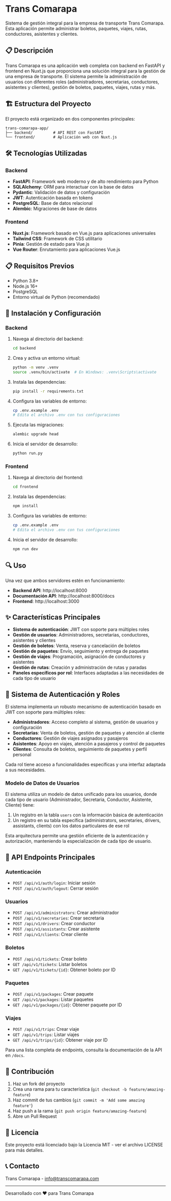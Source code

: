 # Trans Comarapa

Sistema de gestión integral para la empresa de transporte Trans Comarapa. Esta aplicación permite administrar boletos, paquetes, viajes, rutas, conductores, asistentes y clientes.

## 📋 Descripción

Trans Comarapa es una aplicación web completa con backend en FastAPI y frontend en Nuxt.js que proporciona una solución integral para la gestión de una empresa de transporte. El sistema permite la administración de usuarios con diferentes roles (administradores, secretarias, conductores, asistentes y clientes), gestión de boletos, paquetes, viajes, rutas y más.

## 🏗️ Estructura del Proyecto

El proyecto está organizado en dos componentes principales:

```
trans-comarapa-app/
├── backend/         # API REST con FastAPI
└── frontend/        # Aplicación web con Nuxt.js
```

## 🛠️ Tecnologías Utilizadas

### Backend
- **FastAPI**: Framework web moderno y de alto rendimiento para Python
- **SQLAlchemy**: ORM para interactuar con la base de datos
- **Pydantic**: Validación de datos y configuración
- **JWT**: Autenticación basada en tokens
- **PostgreSQL**: Base de datos relacional
- **Alembic**: Migraciones de base de datos

### Frontend
- **Nuxt.js**: Framework basado en Vue.js para aplicaciones universales
- **Tailwind CSS**: Framework de CSS utilitario
- **Pinia**: Gestión de estado para Vue.js
- **Vue Router**: Enrutamiento para aplicaciones Vue.js

## 📋 Requisitos Previos

- Python 3.8+
- Node.js 16+
- PostgreSQL
- Entorno virtual de Python (recomendado)

## 🚀 Instalación y Configuración

### Backend

1. Navega al directorio del backend:
   ```bash
   cd backend
   ```

2. Crea y activa un entorno virtual:
   ```bash
   python -m venv .venv
   source .venv/bin/activate  # En Windows: .venv\Scripts\activate
   ```

3. Instala las dependencias:
   ```bash
   pip install -r requirements.txt
   ```

4. Configura las variables de entorno:
   ```bash
   cp .env.example .env
   # Edita el archivo .env con tus configuraciones
   ```

5. Ejecuta las migraciones:
   ```bash
   alembic upgrade head
   ```

6. Inicia el servidor de desarrollo:
   ```bash
   python run.py
   ```

### Frontend

1. Navega al directorio del frontend:
   ```bash
   cd frontend
   ```

2. Instala las dependencias:
   ```bash
   npm install
   ```

3. Configura las variables de entorno:
   ```bash
   cp .env.example .env
   # Edita el archivo .env con tus configuraciones
   ```

4. Inicia el servidor de desarrollo:
   ```bash
   npm run dev
   ```

## 🔍 Uso

Una vez que ambos servidores estén en funcionamiento:

- **Backend API**: http://localhost:8000
- **Documentación API**: http://localhost:8000/docs
- **Frontend**: http://localhost:3000

## ✨ Características Principales

- **Sistema de autenticación**: JWT con soporte para múltiples roles
- **Gestión de usuarios**: Administradores, secretarias, conductores, asistentes y clientes
- **Gestión de boletos**: Venta, reserva y cancelación de boletos
- **Gestión de paquetes**: Envío, seguimiento y entrega de paquetes
- **Gestión de viajes**: Programación, asignación de conductores y asistentes
- **Gestión de rutas**: Creación y administración de rutas y paradas
- **Paneles específicos por rol**: Interfaces adaptadas a las necesidades de cada tipo de usuario

## 🔐 Sistema de Autenticación y Roles

El sistema implementa un robusto mecanismo de autenticación basado en JWT con soporte para múltiples roles:

- **Administradores**: Acceso completo al sistema, gestión de usuarios y configuración
- **Secretarias**: Venta de boletos, gestión de paquetes y atención al cliente
- **Conductores**: Gestión de viajes asignados y pasajeros
- **Asistentes**: Apoyo en viajes, atención a pasajeros y control de paquetes
- **Clientes**: Consulta de boletos, seguimiento de paquetes y perfil personal

Cada rol tiene acceso a funcionalidades específicas y una interfaz adaptada a sus necesidades.

### Modelo de Datos de Usuarios

El sistema utiliza un modelo de datos unificado para los usuarios, donde cada tipo de usuario (Administrador, Secretaria, Conductor, Asistente, Cliente) tiene:

1. Un registro en la tabla `users` con la información básica de autenticación
2. Un registro en su tabla específica (administrators, secretaries, drivers, assistants, clients) con los datos particulares de ese rol

Esta arquitectura permite una gestión eficiente de la autenticación y autorización, manteniendo la especialización de cada tipo de usuario.

## 📡 API Endpoints Principales

### Autenticación
- `POST /api/v1/auth/login`: Iniciar sesión
- `POST /api/v1/auth/logout`: Cerrar sesión

### Usuarios
- `POST /api/v1/administrators`: Crear administrador
- `POST /api/v1/secretaries`: Crear secretaria
- `POST /api/v1/drivers`: Crear conductor
- `POST /api/v1/assistants`: Crear asistente
- `POST /api/v1/clients`: Crear cliente

### Boletos
- `POST /api/v1/tickets`: Crear boleto
- `GET /api/v1/tickets`: Listar boletos
- `GET /api/v1/tickets/{id}`: Obtener boleto por ID

### Paquetes
- `POST /api/v1/packages`: Crear paquete
- `GET /api/v1/packages`: Listar paquetes
- `GET /api/v1/packages/{id}`: Obtener paquete por ID

### Viajes
- `POST /api/v1/trips`: Crear viaje
- `GET /api/v1/trips`: Listar viajes
- `GET /api/v1/trips/{id}`: Obtener viaje por ID

Para una lista completa de endpoints, consulta la documentación de la API en `/docs`.

## 👥 Contribución

1. Haz un fork del proyecto
2. Crea una rama para tu característica (`git checkout -b feature/amazing-feature`)
3. Haz commit de tus cambios (`git commit -m 'Add some amazing feature'`)
4. Haz push a la rama (`git push origin feature/amazing-feature`)
5. Abre un Pull Request

## 📄 Licencia

Este proyecto está licenciado bajo la Licencia MIT - ver el archivo LICENSE para más detalles.

## 📞 Contacto

Trans Comarapa - [info@transcomarapa.com](mailto:info@transcomarapa.com)

---

Desarrollado con ❤️ para Trans Comarapa
